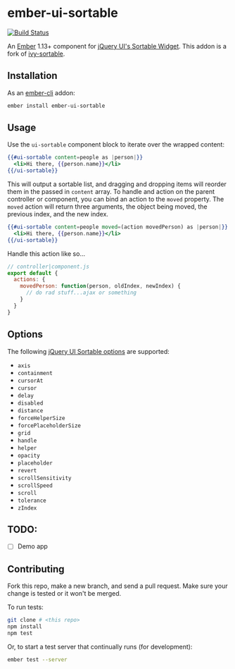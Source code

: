 # ember-ui-sortable

[![Build Status](https://travis-ci.org/12StarsMedia/ember-ui-sortable.svg?branch=master)](https://travis-ci.org/12StarsMedia/ember-ui-sortable)

An [Ember](http://emberjs.com) 1.13+ component for [jQuery UI's Sortable Widget](http://jqueryui.com/sortable/). This addon is a fork of [ivy-sortable](https://github.com/IvyApp/ivy-sortable).


## Installation

As an [ember-cli](http://www.ember-cli.com) addon:

```sh
ember install ember-ui-sortable
```

## Usage

Use the `ui-sortable` component block to iterate over the wrapped content:

```handlebars
{{#ui-sortable content=people as |person|}}
  <li>Hi there, {{person.name}}</li>
{{/ui-sortable}}
```

This will output a sortable list, and dragging and dropping items will reorder them in the passed in `content` array. To handle and action on the parent controller or component, you can bind an action to the `moved` property. The `moved` action will return three arguments, the object being moved, the previous index, and the new index.

```handlebars
{{#ui-sortable content=people moved=(action movedPerson) as |person|}}
  <li>Hi there, {{person.name}}</li>
{{/ui-sortable}}
```

Handle this action like so...

```js
// controller|component.js
export default {
  actions: {
    movedPerson: function(person, oldIndex, newIndex) {
      // do rad stuff...ajax or something
    }
  }
}
```

## Options

The following [jQuery UI Sortable options](http://api.jqueryui.com/sortable/#options) are supported:

  * `axis`
  * `containment`
  * `cursorAt`
  * `cursor`
  * `delay`
  * `disabled`
  * `distance`
  * `forceHelperSize`
  * `forcePlaceholderSize`
  * `grid`
  * `handle`
  * `helper`
  * `opacity`
  * `placeholder`
  * `revert`
  * `scrollSensitivity`
  * `scrollSpeed`
  * `scroll`
  * `tolerance`
  * `zIndex`

## TODO:

- [ ] Demo app

## Contributing

Fork this repo, make a new branch, and send a pull request. Make sure your change is tested or it won't be merged.

To run tests:

```sh
git clone # <this repo>
npm install
npm test
```

Or, to start a test server that continually runs (for development):

```sh
ember test --server
```
